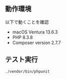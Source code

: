 ## 動作環境

以下で動くことを確認

- macOS Ventura 13.6.3
- PHP 8.3.8
- Composer version 2.7.7

## テスト実行

```
./vendor/bin/phpunit
```
